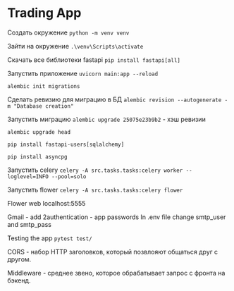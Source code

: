 # Trading App

Создать окружение
`python -m venv venv`

Зайти на окружение
`.\venv\Scripts\activate`

Скачать все библиотеки fastapi
`pip install fastapi[all]`

Запустить приложение
`uvicorn main:app --reload`

`alembic init migrations`

Сделать ревизию для миграцию в БД
`alembic revision --autogenerate -m "Database creation"`

Запустить миграцию
`alembic upgrade 25075e23b9b2` - хэш ревизии

`alembic upgrade head`

`pip install fastapi-users[sqlalchemy]`

`pip install asyncpg`

Запустить celery
`celery -A src.tasks.tasks:celery worker --loglevel=INFO --pool=solo`

Запустить flower
`celery -A src.tasks.tasks:celery flower`

Flower web localhost:5555

Gmail - add 2authentication - app passwords
In .env file change smtp_user and smtp_pass

Testing the app
`pytest test/`

CORS - набор HTTP заголовков, который позвлояют общаться друг с другом.

Middleware - среднее звено, которое обрабатывает запрос с фронта на бэкенд.
